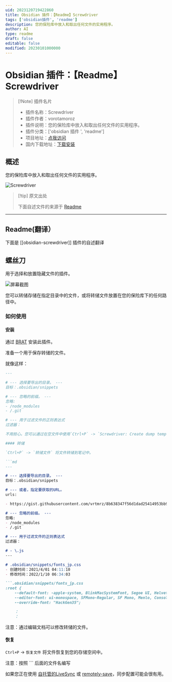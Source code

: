 ```yaml
---
uid: 2023120719422860
title: Obsidian 插件：【Readme】Screwdriver
tags: ['obsidian插件', 'readme']
description: 您的保险库中放入和取出任何文件的实用程序。
author: AI
type: readme
draft: false
editable: false
modified: 20230101000000
---
```


# Obsidian 插件：【Readme】Screwdriver

> [!Note] 插件名片
> - 插件名称：Screwdriver
> - 插件作者：vorotamoroz
> - 插件说明：您的保险库中放入和取出任何文件的实用程序。
> - 插件分类：['obsidian 插件 ', 'readme']
> - 项目地址：[点我访问](https://github.com/vrtmrz/obsidian-screwdriver)
> - 国内下载地址：[下载安装](https://pkmer.cn/products/plugin/pluginMarket/?obsidian-screwdriver)

## 概述

您的保险库中放入和取出任何文件的实用程序。

![Screwdriver](https://cdn.pkmer.cn/covers/obsidian-screwdriver_new.gif!pkmer)

> [!tip] 原文出处
>
>下面自述文件的来源于 [Readme](https://ghproxy.net/https://raw.githubusercontent.com/vrtmrz/obsidian-screwdriver/main/README.md)
>

---

## Readme(翻译）

下面是 [[obsidian-screwdriver]] 插件的自述翻译

## 螺丝刀

用于选择和放置隐藏文件的插件。

![屏幕截图](https://cdn.pkmer.cn/covers/obsidian-screwdriver_1_0.gif!pkmer)

您可以转储存储在指定目录中的文件，或将转储文件放置在您的保险库下的任何路径中。

### 如何使用

#### 安装

通过 [BRAT](https://github.com/TfTHacker/obsidian42-brat) 安装此插件。

准备一个用于保存转储的文件。

就像这样：

```md
---

# --- 选择要导出的目录。 ---
目标：.obsidian/snippets

# --- 忽略的前缀。 ---
忽略:
- /node_modules
- /.git

# --- 用于过滤文件的正则表达式
过滤器：

不用担心。您可以通过在空文件中使用`Ctrl+P` -> `Screwdriver: Create dump template`来创建此文件。您只需要选择目标目录即可。

#### 转储

`Ctrl+P` -> `转储文件` 将文件转储到笔记中。

```md
---

# --- 选择要导出的目录。 ---
目标：.obsidian/snippets

# --- 或者，指定要获取的URL。
urls:

- https://gist.githubusercontent.com/vrtmrz/8b638347f56d1dad25414953bb95d7b6/raw/77f2965f79e9390b88dd17d5f23475b1f8b8085a/ninja-cursor-snippets.css

# --- 忽略的前缀。 ---
忽略:
- /node_modules
- /.git

# --- 用于过滤文件的正则表达式
过滤器：

# - \.js
---

# .obsidian/snippets/fonts_jp.css
- 创建时间：2021/4/01 04:11:10
- 修改时间：2022/1/10 06:34:03

```.obsidian/snippets/fonts_jp.css
:root {
    --default-font: -apple-system, BlinkMacSystemFont, Segoe UI, Helvetica, Arial, sans-serif, Apple Color Emoji, Segoe UI Emoji;
    --editor-font: ui-monospace, SFMono-Regular, SF Mono, Menlo, Consolas, Liberation Mono, monospace;
    --override-font: "HackGen35";

    ：
    ：
```

注意：通过编辑文档可以修改转储的文件。

#### 恢复

`Ctrl+P` -> `恢复文件` 将文件恢复到您的存储空间中。

注意：按照 ``` 后面的文件名编写

如果您正在使用 [自托管的LiveSync](https://github.com/vrtmrz/obsidian-livesync) 或 [remotely-save](https://github.com/fyears/remotely-save)，同步配置可能会很有用。

